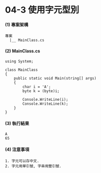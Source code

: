 # 04-3 使用字元型別

#### (1) 專案架構 

```
專案
  |__ MainClass.cs
```


#### (2) MainClass.cs

```
using System;

class MainClass 
{
    public static void Main(string[] args)
    {
        char i = 'A';
        byte k = (byte)i;

        Console.WriteLine(i);
        Console.WriteLine(k);
    }    
}
```

#### (3) 執行結果

```
A
65
```


#### (4) 注意事項
```
1. 字元可以存中文.
2. 字元用單引號, 字串用雙引號.
```
